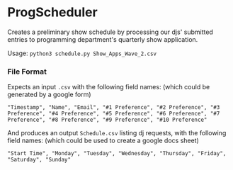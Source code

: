 # ProgScheduler

Creates a preliminary show schedule by processing our djs' submitted entries to programming department's quarterly show application.

Usage: `python3 schedule.py Show_Apps_Wave_2.csv`

### File Format

Expects an input `.csv` with the following field names: (which could be generated by a google form)

```
"Timestamp", "Name", "Email", "#1 Preference", "#2 Preference", "#3 Preference", "#4 Preference", "#5 Preference", "#6 Preference", "#7 Preference", "#8 Preference", "#9 Preference", "#10 Preference"
```

And produces an output `Schedule.csv` listing dj requests, with the following field names: (which could be used to create a google docs sheet)

```
"Start Time", "Monday", "Tuesday", "Wednesday", "Thursday", "Friday", "Saturday", "Sunday"
```
